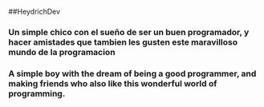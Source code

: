 ##HeydrichDev
### Un simple chico con el sueño de ser un buen programador, y hacer amistades que tambien les gusten este maravilloso mundo de la programacion
### A simple boy with the dream of being a good programmer, and making friends who also like this wonderful world of programming.
<!---
HeydrichDev/HeydrichDev is a ✨ special ✨ repository because its `README.md` (this file) appears on your GitHub profile.
You can click the Preview link to take a look at your changes.
--->
